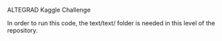ALTEGRAD Kaggle Challenge

In order to run this code, the text/text/ folder is needed in this level of the repository.